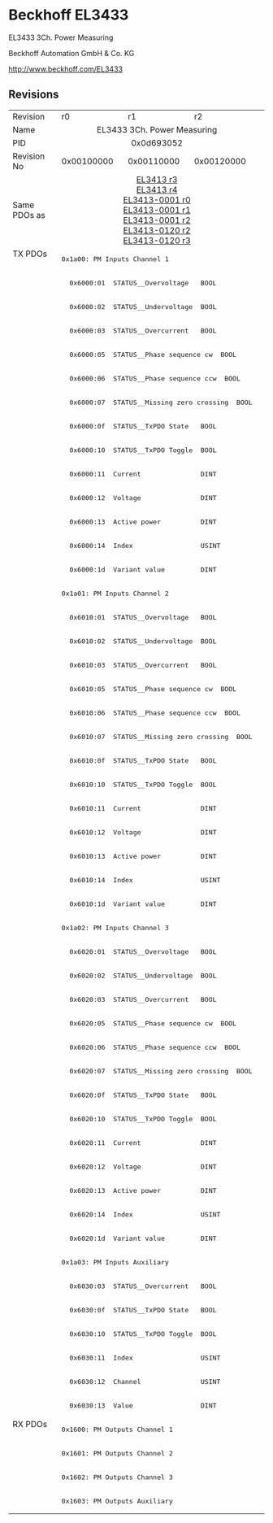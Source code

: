 # Beckhoff EL3433

EL3433 3Ch. Power Measuring

Beckhoff Automation GmbH & Co. KG

http://www.beckhoff.com/EL3433

## Revisions
<table>
<tr >
<td>Revision</td>
<td>r0</td>
<td>r1</td>
<td>r2</td>
</tr>
<tr >
<td>Name</td>
<td colspan=3 align="center">EL3433 3Ch. Power Measuring</td>
</tr>
<tr >
<td>PID</td>
<td colspan=3 align="center">0x0d693052</td>
</tr>
<tr >
<td>Revision No</td>
<td>0x00100000</td>
<td>0x00110000</td>
<td>0x00120000</td>
</tr>
<tr >
<td>Same PDOs as</td>
<td colspan=3 align="center"><a href="EL3413">EL3413 r3</a><br/><a href="EL3413">EL3413 r4</a><br/><a href="EL3413-0001">EL3413-0001 r0</a><br/><a href="EL3413-0001">EL3413-0001 r1</a><br/><a href="EL3413-0001">EL3413-0001 r2</a><br/><a href="EL3413-0120">EL3413-0120 r2</a><br/><a href="EL3413-0120">EL3413-0120 r3</a></td>
</tr>
<tr class="txpdo pdosection">
<td rowspan=49 valign=top>TX PDOs</td>
<td colspan=3 align="left"><pre>0x1a00: PM Inputs Channel 1</pre></td>
<td></td>
</tr>
<tr class="txpdo">
<td colspan=3 align="left"><pre>  0x6000:01  STATUS__Overvoltage   BOOL</pre></td>
</tr>
<tr class="txpdo">
<td colspan=3 align="left"><pre>  0x6000:02  STATUS__Undervoltage  BOOL</pre></td>
</tr>
<tr class="txpdo">
<td colspan=3 align="left"><pre>  0x6000:03  STATUS__Overcurrent   BOOL</pre></td>
</tr>
<tr class="txpdo">
<td colspan=3 align="left"><pre>  0x6000:05  STATUS__Phase sequence cw  BOOL</pre></td>
</tr>
<tr class="txpdo">
<td colspan=3 align="left"><pre>  0x6000:06  STATUS__Phase sequence ccw  BOOL</pre></td>
</tr>
<tr class="txpdo">
<td colspan=3 align="left"><pre>  0x6000:07  STATUS__Missing zero crossing  BOOL</pre></td>
</tr>
<tr class="txpdo">
<td colspan=3 align="left"><pre>  0x6000:0f  STATUS__TxPDO State   BOOL</pre></td>
</tr>
<tr class="txpdo">
<td colspan=3 align="left"><pre>  0x6000:10  STATUS__TxPDO Toggle  BOOL</pre></td>
</tr>
<tr class="txpdo">
<td colspan=3 align="left"><pre>  0x6000:11  Current               DINT</pre></td>
</tr>
<tr class="txpdo">
<td colspan=3 align="left"><pre>  0x6000:12  Voltage               DINT</pre></td>
</tr>
<tr class="txpdo">
<td colspan=3 align="left"><pre>  0x6000:13  Active power          DINT</pre></td>
</tr>
<tr class="txpdo">
<td colspan=3 align="left"><pre>  0x6000:14  Index                 USINT</pre></td>
</tr>
<tr class="txpdo">
<td colspan=3 align="left"><pre>  0x6000:1d  Variant value         DINT</pre></td>
</tr>
<tr class="txpdo pdosection">
<td colspan=3 align="left"><pre>0x1a01: PM Inputs Channel 2</pre></td>
</tr>
<tr class="txpdo">
<td colspan=3 align="left"><pre>  0x6010:01  STATUS__Overvoltage   BOOL</pre></td>
</tr>
<tr class="txpdo">
<td colspan=3 align="left"><pre>  0x6010:02  STATUS__Undervoltage  BOOL</pre></td>
</tr>
<tr class="txpdo">
<td colspan=3 align="left"><pre>  0x6010:03  STATUS__Overcurrent   BOOL</pre></td>
</tr>
<tr class="txpdo">
<td colspan=3 align="left"><pre>  0x6010:05  STATUS__Phase sequence cw  BOOL</pre></td>
</tr>
<tr class="txpdo">
<td colspan=3 align="left"><pre>  0x6010:06  STATUS__Phase sequence ccw  BOOL</pre></td>
</tr>
<tr class="txpdo">
<td colspan=3 align="left"><pre>  0x6010:07  STATUS__Missing zero crossing  BOOL</pre></td>
</tr>
<tr class="txpdo">
<td colspan=3 align="left"><pre>  0x6010:0f  STATUS__TxPDO State   BOOL</pre></td>
</tr>
<tr class="txpdo">
<td colspan=3 align="left"><pre>  0x6010:10  STATUS__TxPDO Toggle  BOOL</pre></td>
</tr>
<tr class="txpdo">
<td colspan=3 align="left"><pre>  0x6010:11  Current               DINT</pre></td>
</tr>
<tr class="txpdo">
<td colspan=3 align="left"><pre>  0x6010:12  Voltage               DINT</pre></td>
</tr>
<tr class="txpdo">
<td colspan=3 align="left"><pre>  0x6010:13  Active power          DINT</pre></td>
</tr>
<tr class="txpdo">
<td colspan=3 align="left"><pre>  0x6010:14  Index                 USINT</pre></td>
</tr>
<tr class="txpdo">
<td colspan=3 align="left"><pre>  0x6010:1d  Variant value         DINT</pre></td>
</tr>
<tr class="txpdo pdosection">
<td colspan=3 align="left"><pre>0x1a02: PM Inputs Channel 3</pre></td>
</tr>
<tr class="txpdo">
<td colspan=3 align="left"><pre>  0x6020:01  STATUS__Overvoltage   BOOL</pre></td>
</tr>
<tr class="txpdo">
<td colspan=3 align="left"><pre>  0x6020:02  STATUS__Undervoltage  BOOL</pre></td>
</tr>
<tr class="txpdo">
<td colspan=3 align="left"><pre>  0x6020:03  STATUS__Overcurrent   BOOL</pre></td>
</tr>
<tr class="txpdo">
<td colspan=3 align="left"><pre>  0x6020:05  STATUS__Phase sequence cw  BOOL</pre></td>
</tr>
<tr class="txpdo">
<td colspan=3 align="left"><pre>  0x6020:06  STATUS__Phase sequence ccw  BOOL</pre></td>
</tr>
<tr class="txpdo">
<td colspan=3 align="left"><pre>  0x6020:07  STATUS__Missing zero crossing  BOOL</pre></td>
</tr>
<tr class="txpdo">
<td colspan=3 align="left"><pre>  0x6020:0f  STATUS__TxPDO State   BOOL</pre></td>
</tr>
<tr class="txpdo">
<td colspan=3 align="left"><pre>  0x6020:10  STATUS__TxPDO Toggle  BOOL</pre></td>
</tr>
<tr class="txpdo">
<td colspan=3 align="left"><pre>  0x6020:11  Current               DINT</pre></td>
</tr>
<tr class="txpdo">
<td colspan=3 align="left"><pre>  0x6020:12  Voltage               DINT</pre></td>
</tr>
<tr class="txpdo">
<td colspan=3 align="left"><pre>  0x6020:13  Active power          DINT</pre></td>
</tr>
<tr class="txpdo">
<td colspan=3 align="left"><pre>  0x6020:14  Index                 USINT</pre></td>
</tr>
<tr class="txpdo">
<td colspan=3 align="left"><pre>  0x6020:1d  Variant value         DINT</pre></td>
</tr>
<tr class="txpdo pdosection">
<td colspan=3 align="left"><pre>0x1a03: PM Inputs Auxiliary</pre></td>
</tr>
<tr class="txpdo">
<td colspan=3 align="left"><pre>  0x6030:03  STATUS__Overcurrent   BOOL</pre></td>
</tr>
<tr class="txpdo">
<td colspan=3 align="left"><pre>  0x6030:0f  STATUS__TxPDO State   BOOL</pre></td>
</tr>
<tr class="txpdo">
<td colspan=3 align="left"><pre>  0x6030:10  STATUS__TxPDO Toggle  BOOL</pre></td>
</tr>
<tr class="txpdo">
<td colspan=3 align="left"><pre>  0x6030:11  Index                 USINT</pre></td>
</tr>
<tr class="txpdo">
<td colspan=3 align="left"><pre>  0x6030:12  Channel               USINT</pre></td>
</tr>
<tr class="txpdo">
<td colspan=3 align="left"><pre>  0x6030:13  Value                 DINT</pre></td>
</tr>
<tr class="rxpdo pdosection">
<td rowspan=4 valign=top>RX PDOs</td>
<td colspan=3 align="left"><pre>0x1600: PM Outputs Channel 1</pre></td>
<td></td>
</tr>
<tr class="rxpdo pdosection">
<td colspan=3 align="left"><pre>0x1601: PM Outputs Channel 2</pre></td>
</tr>
<tr class="rxpdo pdosection">
<td colspan=3 align="left"><pre>0x1602: PM Outputs Channel 3</pre></td>
</tr>
<tr class="rxpdo pdosection">
<td colspan=3 align="left"><pre>0x1603: PM Outputs Auxiliary</pre></td>
</tr>
</table>
